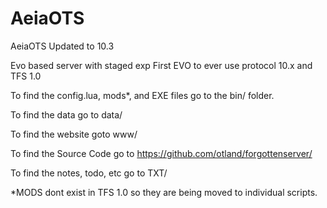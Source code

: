AeiaOTS
=======

AeiaOTS Updated to 10.3

Evo based server with staged exp
First EVO to ever use protocol 10.x and TFS 1.0


To find the config.lua, mods*, and EXE files go to the bin/ folder.

To find the data go to data/

To find the website goto www/

To find the Source Code go to https://github.com/otland/forgottenserver/

To find the notes, todo, etc go to TXT/


*MODS dont exist in TFS 1.0 so they are being moved to individual scripts.
